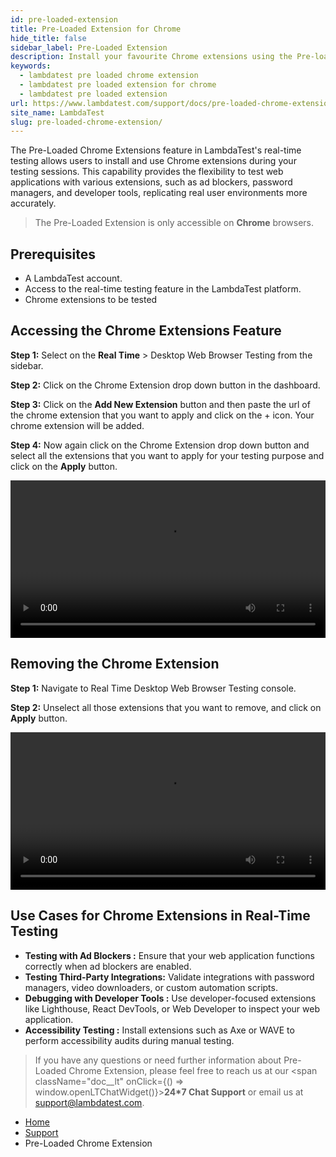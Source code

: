 ```yaml
---
id: pre-loaded-extension
title: Pre-Loaded Extension for Chrome
hide_title: false
sidebar_label: Pre-Loaded Extension
description: Install your favourite Chrome extensions using the Pre-loaded Extension feature before launching the test session. Eliminate the hassle of repetitively installing Chrome extensions inside VMs.
keywords:
  - lambdatest pre loaded chrome extension
  - lambdatest pre loaded extension for chrome 
  - lambdatest pre loaded extension
url: https://www.lambdatest.com/support/docs/pre-loaded-chrome-extension/
site_name: LambdaTest
slug: pre-loaded-chrome-extension/
---
```


<script type="application/ld+json"
      dangerouslySetInnerHTML={{ __html: JSON.stringify({
       "@context": "https://schema.org",
        "@type": "BreadcrumbList",
        "itemListElement": [{
          "@type": "ListItem",
          "position": 1,
          "name": "Home",
          "item": "https://www.lambdatest.com"
        },{
          "@type": "ListItem",
          "position": 2,
          "name": "Support",
          "item": "https://www.lambdatest.com/support/docs/"
        },{
          "@type": "ListItem",
          "position": 3,
          "name": "Pre-Loaded Chrome Extension",
          "item": "https://www.lambdatest.com/support/docs/pre-loaded-chrome-extension/"
        }]
      })
    }}
></script>
The Pre-Loaded Chrome Extensions feature in LambdaTest's real-time testing allows users to install and use Chrome extensions during your testing sessions. This capability provides the flexibility to test web applications with various extensions, such as ad blockers, password managers, and developer tools, replicating real user environments more accurately.

> The Pre-Loaded Extension is only accessible on **Chrome** browsers.

## Prerequisites
- A LambdaTest account.
- Access to the real-time testing feature in the LambdaTest platform.
- Chrome extensions to be tested 

## Accessing the Chrome Extensions Feature

**Step 1:** Select on the **Real Time** > Desktop Web Browser Testing from the sidebar.

**Step 2:** Click on the Chrome Extension drop down button in the dashboard.

**Step 3:** Click on the **Add New Extension** button and then paste the url of the chrome extension that you want to apply and click on the + icon. Your chrome extension will be added.

**Step 4:** Now again click on the Chrome Extension drop down button and select all the extensions that you want to apply for your testing purpose and click on the **Apply** button.

<video class="right-side" width="100%" controls id="vid">
<source src= {require('../assets/images/real-time-testing/key-features/add-chrome-extension.mp4').default} type="video/mp4" />
</video>

## Removing the Chrome Extension

**Step 1:** Navigate to Real Time Desktop Web Browser Testing console.

**Step 2:** Unselect all those extensions that you want to remove, and click on **Apply** button.

<video class="right-side" width="100%" controls id="vid">
<source src= {require('../assets/images/real-time-testing/key-features/remove-chrome-extension.mp4').default} type="video/mp4" />
</video>

## Use Cases for Chrome Extensions in Real-Time Testing
- **Testing with Ad Blockers :** Ensure that your web application functions correctly when ad blockers are enabled.
- **Testing Third-Party Integrations:** Validate integrations with password managers, video downloaders, or custom automation scripts.
- **Debugging with Developer Tools :** Use developer-focused extensions like Lighthouse, React DevTools, or Web Developer to inspect your web application.
- **Accessibility Testing :** Install extensions such as Axe or WAVE to perform accessibility audits during manual testing.

> If you have any questions or need further information about Pre-Loaded Chrome Extension, please feel free to reach us at our <span className="doc__lt" onClick={() => window.openLTChatWidget()}>**24*7 Chat Support**</span> or email us at [support@lambdatest.com](mailto:support@lambdatest.com). <br />

<nav aria-label="breadcrumbs">
  <ul className="breadcrumbs">
    <li className="breadcrumbs__item">
      <a className="breadcrumbs__link" href="https://www.lambdatest.com">
        Home
      </a>
    </li>
    <li className="breadcrumbs__item">
      <a className="breadcrumbs__link" target="_self" href="https://www.lambdatest.com/support/docs/">
        Support
      </a>
    </li>
    <li className="breadcrumbs__item breadcrumbs__item--active">
      <span className="breadcrumbs__link">
        Pre-Loaded Chrome Extension
      </span>
    </li>
  </ul>
</nav>



